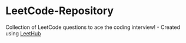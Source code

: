 # LeetCode-Repository
Collection of LeetCode questions to ace the coding interview! - Created using [LeetHub](https://github.com/QasimWani/LeetHub)
